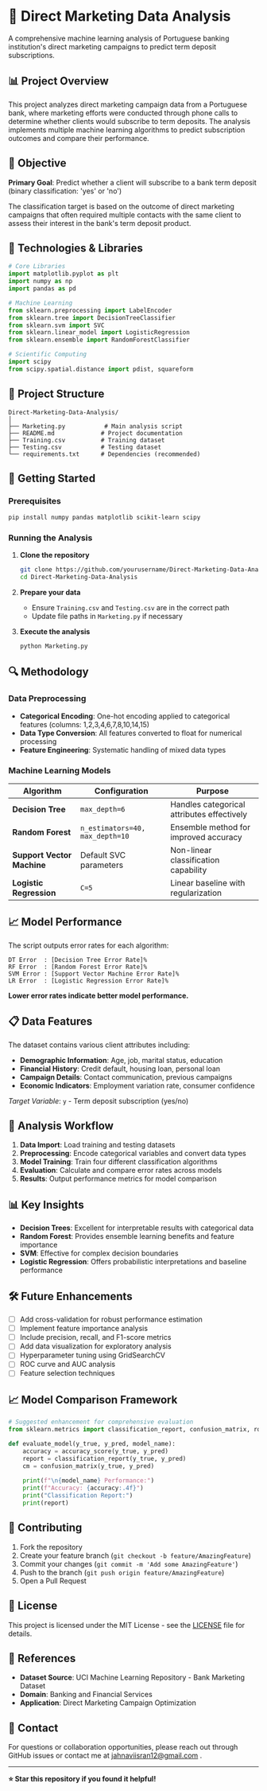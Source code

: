# 🏦 Direct Marketing Data Analysis

A comprehensive machine learning analysis of Portuguese banking institution's direct marketing campaigns to predict term deposit subscriptions.

## 📊 Project Overview

This project analyzes direct marketing campaign data from a Portuguese bank, where marketing efforts were conducted through phone calls to determine whether clients would subscribe to term deposits. The analysis implements multiple machine learning algorithms to predict subscription outcomes and compare their performance.

## 🎯 Objective

**Primary Goal**: Predict whether a client will subscribe to a bank term deposit (binary classification: 'yes' or 'no')

The classification target is based on the outcome of direct marketing campaigns that often required multiple contacts with the same client to assess their interest in the bank's term deposit product.

## 🔧 Technologies & Libraries

```python
# Core Libraries
import matplotlib.pyplot as plt
import numpy as np
import pandas as pd

# Machine Learning
from sklearn.preprocessing import LabelEncoder
from sklearn.tree import DecisionTreeClassifier
from sklearn.svm import SVC
from sklearn.linear_model import LogisticRegression
from sklearn.ensemble import RandomForestClassifier

# Scientific Computing
import scipy
from scipy.spatial.distance import pdist, squareform
```

## 📁 Project Structure

```
Direct-Marketing-Data-Analysis/
│
├── Marketing.py           # Main analysis script
├── README.md             # Project documentation
├── Training.csv          # Training dataset
├── Testing.csv           # Testing dataset
└── requirements.txt      # Dependencies (recommended)
```

## 🚀 Getting Started

### Prerequisites

```bash
pip install numpy pandas matplotlib scikit-learn scipy
```

### Running the Analysis

1. **Clone the repository**
   ```bash
   git clone https://github.com/yourusername/Direct-Marketing-Data-Analysis.git
   cd Direct-Marketing-Data-Analysis
   ```

2. **Prepare your data**
   - Ensure `Training.csv` and `Testing.csv` are in the correct path
   - Update file paths in `Marketing.py` if necessary

3. **Execute the analysis**
   ```bash
   python Marketing.py
   ```

## 🔍 Methodology

### Data Preprocessing
- **Categorical Encoding**: One-hot encoding applied to categorical features (columns: 1,2,3,4,6,7,8,10,14,15)
- **Data Type Conversion**: All features converted to float for numerical processing
- **Feature Engineering**: Systematic handling of mixed data types

### Machine Learning Models

| Algorithm | Configuration | Purpose |
|-----------|---------------|---------|
| **Decision Tree** | `max_depth=6` | Handles categorical attributes effectively |
| **Random Forest** | `n_estimators=40, max_depth=10` | Ensemble method for improved accuracy |
| **Support Vector Machine** | Default SVC parameters | Non-linear classification capability |
| **Logistic Regression** | `C=5` | Linear baseline with regularization |

## 📈 Model Performance

The script outputs error rates for each algorithm:

```
DT Error  : [Decision Tree Error Rate]%
RF Error  : [Random Forest Error Rate]%  
SVM Error : [Support Vector Machine Error Rate]%
LR Error  : [Logistic Regression Error Rate]%
```

**Lower error rates indicate better model performance.**

## 📋 Data Features

The dataset contains various client attributes including:
- **Demographic Information**: Age, job, marital status, education
- **Financial History**: Credit default, housing loan, personal loan
- **Campaign Details**: Contact communication, previous campaigns
- **Economic Indicators**: Employment variation rate, consumer confidence

*Target Variable*: `y` - Term deposit subscription (yes/no)

## 🔬 Analysis Workflow

1. **Data Import**: Load training and testing datasets
2. **Preprocessing**: Encode categorical variables and convert data types
3. **Model Training**: Train four different classification algorithms
4. **Evaluation**: Calculate and compare error rates across models
5. **Results**: Output performance metrics for model comparison

## 📊 Key Insights

- **Decision Trees**: Excellent for interpretable results with categorical data
- **Random Forest**: Provides ensemble learning benefits and feature importance
- **SVM**: Effective for complex decision boundaries
- **Logistic Regression**: Offers probabilistic interpretations and baseline performance

## 🛠️ Future Enhancements

- [ ] Add cross-validation for robust performance estimation
- [ ] Implement feature importance analysis
- [ ] Include precision, recall, and F1-score metrics
- [ ] Add data visualization for exploratory analysis
- [ ] Hyperparameter tuning using GridSearchCV
- [ ] ROC curve and AUC analysis
- [ ] Feature selection techniques

## 📈 Model Comparison Framework

```python
# Suggested enhancement for comprehensive evaluation
from sklearn.metrics import classification_report, confusion_matrix, roc_auc_score

def evaluate_model(y_true, y_pred, model_name):
    accuracy = accuracy_score(y_true, y_pred)
    report = classification_report(y_true, y_pred)
    cm = confusion_matrix(y_true, y_pred)
    
    print(f"\n{model_name} Performance:")
    print(f"Accuracy: {accuracy:.4f}")
    print("Classification Report:")
    print(report)
```

## 🤝 Contributing

1. Fork the repository
2. Create your feature branch (`git checkout -b feature/AmazingFeature`)
3. Commit your changes (`git commit -m 'Add some AmazingFeature'`)
4. Push to the branch (`git push origin feature/AmazingFeature`)
5. Open a Pull Request

## 📝 License

This project is licensed under the MIT License - see the [LICENSE](LICENSE) file for details.

## 🔗 References

- **Dataset Source**: UCI Machine Learning Repository - Bank Marketing Dataset
- **Domain**: Banking and Financial Services
- **Application**: Direct Marketing Campaign Optimization

## 📧 Contact

For questions or collaboration opportunities, please reach out through GitHub issues or contact me at jahnaviisran12@gmail.com .

---

**⭐ Star this repository if you found it helpful!**